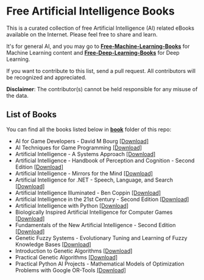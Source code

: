 # Free Artificial Intelligence Books

This is a curated collection of free Artificial Intelligence (AI) related eBooks available on the Internet. Please feel free to share and learn.

It's for general AI, and you may go to [**Free-Machine-Learning-Books**](https://github.com/TechBookHunter/Free-Machine-Learning-Books) for Machine Learning content and [**Free-Deep-Learning-Books**](https://github.com/TechBookHunter/Free-Deep-Learning-Books) for Deep Learning.

If you want to contribute to this list, send a pull request. All contributors will be recognized and appreciated.

**Disclaimer**: The contributor(s) cannot be held responsible for any misuse of the data.

## List of Books

You can find all the books listed below in [**book**](/book) folder of this repo:

* AI for Game Developers - David M Bourg [[Download]](/book/AI%20for%20Game%20Developers%20-%20David%20M%20Bourg.epub)
* AI Techniques for Game Programming [[Download]](/book/AI%20Techniques%20for%20Game%20Programming.pdf)
* Artificial Intelligence - A Systems Approach [[Download]](/book/Artificial%20Intelligence%20-%20A%20Systems%20Approach.pdf)
* Artificial Intelligence - Handbook of Perception and Cognition - Second Edition [[Download]](/book/Artificial%20Intelligence%20-%20Handbook%20of%20Perception%20and%20Cognition%20-%20Second%20Edition.pdf)
* Artificial Intelligence - Mirrors for the Mind [[Download]](/book/Artificial%20Intelligence%20-%20Mirrors%20for%20the%20Mind.pdf)
* Artificial Intelligence for .NET - Speech, Language, and Search [[Download]](/book/Artificial%20Intelligence%20for%20.NET%20-%20Speech%2C%20Language%2C%20and%20Search.pdf)
* Artificial Intelligence Illuminated - Ben Coppin [[Download]](/book/Artificial%20Intelligence%20Illuminated%20-%20Ben%20Coppin.pdf)
* Artificial Intelligence in the 21st Century - Second Edition [[Download]](/book/Artificial%20Intelligence%20in%20the%2021st%20Century%20-%20Second%20Edition.pdf)
* Artificial Intelligence with Python [[Download]](/book/Artificial%20Intelligence%20with%20Python.pdf)
* Biologically Inspired Artificial Intelligence for Computer Games [[Download]](/book/Biologically%20Inspired%20Artificial%20Intelligence%20for%20Computer%20Games.pdf)
* Fundamentals of the New Artificial Intelligence - Second Edition [[Download]](/book/Fundamentals%20of%20the%20New%20Artificial%20Intelligence%20-%20Second%20Edition.pdf)
* Genetic Fuzzy Systems - Evolutionary Tuning and Learning of Fuzzy Knowledge Bases [[Download]](/book/Genetic%20Fuzzy%20Systems%20-%20Evolutionary%20Tuning%20and%20Learning%20of%20Fuzzy%20Knowledge%20Bases.pdf)
* Introduction to Genetic Algorithms [[Download]](/book/Introduction%20to%20Genetic%20Algorithms.pdf)
* Practical Genetic Algorithms [[Download]](/book/Practical%20Genetic%20Algorithms.pdf)
* Practical Python AI Projects - Mathematical Models of Optimization Problems with Google OR-Tools [[Download]](/book/Practical%20Python%20AI%20Projects%20-%20Mathematical%20Models%20of%20Optimization%20Problems%20with%20Google%20OR-Tools.pdf)

